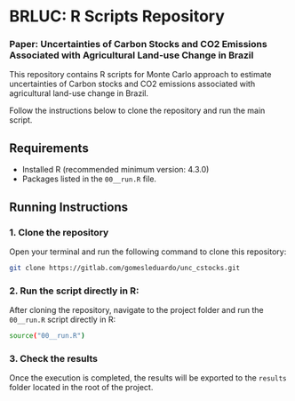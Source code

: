 # BRLUC: R Scripts Repository

### Paper: Uncertainties of Carbon Stocks and CO2 Emissions Associated with Agricultural Land-use Change in Brazil

This repository contains R scripts for Monte Carlo approach to estimate uncertainties of Carbon stocks and CO2 emissions associated with agricultural land-use change in Brazil.

Follow the instructions below to clone the repository and run the main script.

## Requirements

-   Installed R (recommended minimum version: 4.3.0)
-   Packages listed in the `00__run.R` file.

## Running Instructions

### 1. Clone the repository

Open your terminal and run the following command to clone this repository:

``` bash
git clone https://gitlab.com/gomesleduardo/unc_cstocks.git
```

### 2. Run the script directly in R:

After cloning the repository, navigate to the project folder and run the `00__run.R` script directly in R:

``` bash
source("00__run.R")
```

### 3. Check the results

Once the execution is completed, the results will be exported to the `results` folder located in the root of the project.
